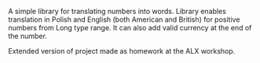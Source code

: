A simple library for translating numbers into words. Library enables translation in Polish and English (both American and British)
for positive numbers from Long type range. It can also add valid currency at the end of the number. 

Extended version of project made as homework at the ALX workshop. 
